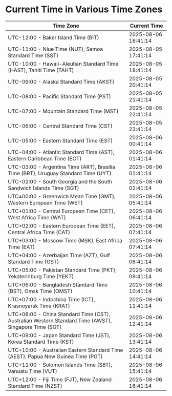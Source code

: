 # Current Time in Various Time Zones

| Time Zone | Current Time |
|-----------|--------------|
| UTC-12:00 - Baker Island Time (BIT) | 2025-08-06 16:41:14 |
| UTC-11:00 - Niue Time (NUT), Samoa Standard Time (SST) | 2025-08-05 17:41:14 |
| UTC-10:00 - Hawaii-Aleutian Standard Time (HAST), Tahiti Time (TAHT) | 2025-08-05 18:41:14 |
| UTC-09:00 - Alaska Standard Time (AKST) | 2025-08-05 20:41:14 |
| UTC-08:00 - Pacific Standard Time (PST) | 2025-08-05 21:41:14 |
| UTC-07:00 - Mountain Standard Time (MST) | 2025-08-05 22:41:14 |
| UTC-06:00 - Central Standard Time (CST) | 2025-08-05 23:41:14 |
| UTC-05:00 - Eastern Standard Time (EST) | 2025-08-06 00:41:14 |
| UTC-04:00 - Atlantic Standard Time (AST), Eastern Caribbean Time (ECT) | 2025-08-06 01:41:14 |
| UTC-03:00 - Argentina Time (ART), Brasília Time (BRT), Uruguay Standard Time (UYT) | 2025-08-06 01:41:14 |
| UTC-02:00 - South Georgia and the South Sandwich Islands Time (SGT) | 2025-08-06 02:41:14 |
| UTC±00:00 - Greenwich Mean Time (GMT), Western European Time (WET) | 2025-08-06 05:41:14 |
| UTC+01:00 - Central European Time (CET), West Africa Time (WAT) | 2025-08-06 06:41:14 |
| UTC+02:00 - Eastern European Time (EET), Central Africa Time (CAT) | 2025-08-06 07:41:14 |
| UTC+03:00 - Moscow Time (MSK), East Africa Time (EAT) | 2025-08-06 07:41:14 |
| UTC+04:00 - Azerbaijan Time (AZT), Gulf Standard Time (GST) | 2025-08-06 08:41:14 |
| UTC+05:00 - Pakistan Standard Time (PKT), Yekaterinburg Time (YEKT) | 2025-08-06 09:41:14 |
| UTC+06:00 - Bangladesh Standard Time (BST), Omsk Time (OMST) | 2025-08-06 10:41:14 |
| UTC+07:00 - Indochina Time (ICT), Krasnoyarsk Time (KRAT) | 2025-08-06 11:41:14 |
| UTC+08:00 - China Standard Time (CST), Australian Western Standard Time (AWST), Singapore Time (SGT) | 2025-08-06 12:41:14 |
| UTC+09:00 - Japan Standard Time (JST), Korea Standard Time (KST) | 2025-08-06 13:41:14 |
| UTC+10:00 - Australian Eastern Standard Time (AEST), Papua New Guinea Time (PGT) | 2025-08-06 14:41:14 |
| UTC+11:00 - Solomon Islands Time (SBT), Vanuatu Time (VUT) | 2025-08-06 15:41:14 |
| UTC+12:00 - Fiji Time (FJT), New Zealand Standard Time (NZST) | 2025-08-06 16:41:14 |
